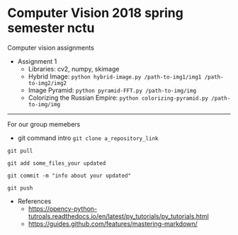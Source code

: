 # Computer Vision 2018 spring semester nctu
Computer vision assignments
* Assignment 1
	* Libraries: cv2, numpy, skimage
	* Hybrid Image: `python hybrid-image.py /path-to-img1/img1 /path-to-img2/img2`
	* Image Pyramid: `python pyramid-FFT.py /path-to-img/img`
	* Colorizing the Russian Empire: `python colorizing-pyramid.py /path-to-img/img`
---
For our group memebers
* git command intro
`git clone a_repository_link`

`git pull`

`git add some_files_your updated`

`git commit -m "info about your updated"`

`git push`

* References
	* https://opencv-python-tutroals.readthedocs.io/en/latest/py_tutorials/py_tutorials.html
	* https://guides.github.com/features/mastering-markdown/
